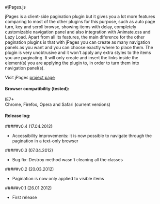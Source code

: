 #jPages.js
  
  
jPages is a client-side pagination plugin but it gives you a lot more features comparing to most of the other plugins for this purpose, such as auto page turn, key and scroll browse, showing items with delay, completely customizable navigation panel and also integration with Animate.css and Lazy Load.
Apart from all its features, the main diference for the other pagination plugins is that with jPages you can create as many navigation panels as you want and you can choose exactly where to place them.
The plugin is very unobtrusive and it won't apply any extra styles to the items you are paginating. It will only create and insert the links inside the element(s) you are applying the plugin to, in order to turn them into navigation panel(s).

Visit jPages [project page](http://luis-almeida.github.com/jPages/)



#### Browser compatibility (tested):
IE7+  
Chrome, Firefox, Opera and Safari (current versions)  
  
  
  
#### Release log:  

#####v0.4 (17.04.2012)  
- Accessibility improvements: it is now possible to navigate through the pagination in a text-only browser

#####v0.3 (07.04.2012)  
- Bug fix: Destroy method wasn't cleaning all the classes  

#####v0.2 (20.03.2012)  
- Pagination is now only applied to visible items  

#####v0.1 (26.01.2012)  
- First release  